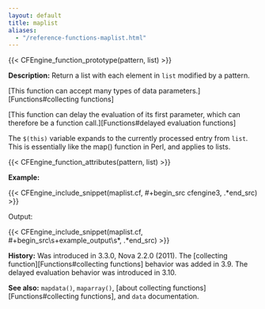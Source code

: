 ```yaml
---
layout: default
title: maplist
aliases:
  - "/reference-functions-maplist.html"
---
```


{{< CFEngine_function_prototype(pattern, list) >}}

**Description:** Return a list with each element in `list` modified by a
pattern.

[This function can accept many types of data parameters.][Functions#collecting functions]

[This function can delay the evaluation of its first parameter, which can therefore be a function call.][Functions#delayed evaluation functions]

The `$(this)` variable expands to the currently processed entry from `list`.
This is essentially like the map() function in Perl, and applies to
lists.

{{< CFEngine_function_attributes(pattern, list) >}}

**Example:**

{{< CFEngine_include_snippet(maplist.cf, #\+begin_src cfengine3, .*end_src) >}}

Output:

{{< CFEngine_include_snippet(maplist.cf, #\+begin_src\s+example_output\s*, .*end_src) >}}

**History:** Was introduced in 3.3.0, Nova 2.2.0 (2011). The [collecting function][Functions#collecting functions] behavior was added in 3.9. The delayed evaluation behavior was introduced in 3.10.

**See also:** `mapdata()`, `maparray()`, [about collecting functions][Functions#collecting functions], and `data` documentation.
